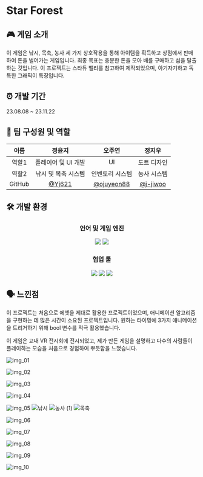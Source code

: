 # Star Forest

## 🎮 게임 소개


이 게임은 낚시, 목축, 농사 세 가지 상호작용을 통해 아이템을 획득하고 상점에서 판매하여 돈을 벌어가는 게임입니다. 최종 목표는 충분한 돈을 모아 배를 구매하고 섬을 탈출하는 것입니다. 이 프로젝트는 스타듀 밸리를 참고하여 제작되었으며, 아기자기하고 독특한 그래픽이 특징입니다.

## ⏰ 개발 기간


23.08.08 ~ 23.11.22

## **🧑 팀 구성원 및 역할**
<div align="center">
  
| 이름 | 정윤지 | 오주연 | 정지우 |  
| :---: | :---: | :---: | :---: |
| 역할1 | 플레이어 및 UI 개발 | UI | 도트 디자인|  
| 역할2 | 낚시 및 목축 시스템 | 인벤토리 시스템 | 농사 시스템 |  
| GitHub |[@Yj621](https://github.com/Yj621) |[@ojuyeon88](https://github.com/ojuyeon88) |[@j-jiwoo](https://github.com/j-jiwoo) |

</div>


## 🛠️ 개발 환경

<div align="center">

### **언어 및 게임 엔진**

</div>
<p align="center">
<img src="https://img.shields.io/badge/Unity-100000?style=for-the-badge&logo=unity&logoColor=white">
<img src="https://img.shields.io/badge/C%23-239120?style=for-the-badge&logo=c-sharp&logoColor=white">

</p>

<div align="center">

### **협업 툴**

</div>

<p align="center">
<img src="https://img.shields.io/badge/Notion-000000?style=for-the-badge&logo=notion&logoColor=white">

<img src="https://img.shields.io/badge/Discord-7289DA?style=for-the-badge&logo=discord&logoColor=white">

<img src="https://img.shields.io/badge/GitHub-100000?style=for-the-badge&logo=github&logoColor=white">
</p>

## 🗣️ 느낀점


이 프로젝트는 처음으로 에셋을 제대로 활용한 프로젝트이었으며, 애니메이션 알고리즘을 구현하는 데 많은 시간이 소요된 프로젝트입니다. 원하는 타이밍에 3가지 애니메이션을 트리거하기 위해 bool 변수를 적극 활용했습니다. 

이 게임은 교내 VR 전시회에 전시되었고, 제가 만든 게임을 설명하고 다수의 사람들이 플레이하는 모습을 처음으로 경험하여 뿌듯함을 느꼈습니다.


![img_01](https://github.com/Yj621/StarForest/assets/87031282/dccd6b31-210d-4fdc-beca-7d96857c215a)

![img_02](https://github.com/Yj621/StarForest/assets/87031282/87b2bfda-63fd-41fb-ab7d-4ee1cde1a8d4)

![img_03](https://github.com/Yj621/StarForest/assets/87031282/e8831f03-ba67-43f6-a8ec-6fd6dd07fead)

![img_04](https://github.com/Yj621/StarForest/assets/87031282/c46cd51a-8972-4b75-9587-e7146075dc44)

![img_05](https://github.com/Yj621/StarForest/assets/87031282/24b0f68d-0d02-41a1-8490-6be602231495)
![낚시](https://github.com/Yj621/StarForest/assets/87031282/3f4e9c7b-c37f-4805-9ad3-47f8fc9c1f89)
![농사 (1)](https://github.com/Yj621/StarForest/assets/87031282/6487ecb2-4145-44e0-8fc3-1bcfe5aebdea)
![목축](https://github.com/Yj621/StarForest/assets/87031282/d8bc1a0a-7f6e-4f96-9cf0-c64880f1acd0)


![img_06](https://github.com/Yj621/StarForest/assets/87031282/6ab23251-edf5-466b-9568-24d9a73d515c)

![img_07](https://github.com/Yj621/StarForest/assets/87031282/c2552353-b1a6-4135-aa8b-ceb9e0d28634)

![img_08](https://github.com/Yj621/StarForest/assets/87031282/e6040772-12d9-44de-87d5-f14b2fdd85d8)

![img_09](https://github.com/Yj621/StarForest/assets/87031282/6dace316-6e7c-4ebe-84b1-d74fbb1fa16e)

![img_10](https://github.com/Yj621/StarForest/assets/87031282/4b5300fa-e1dc-4fc0-879a-1ec47b1d5e97)
